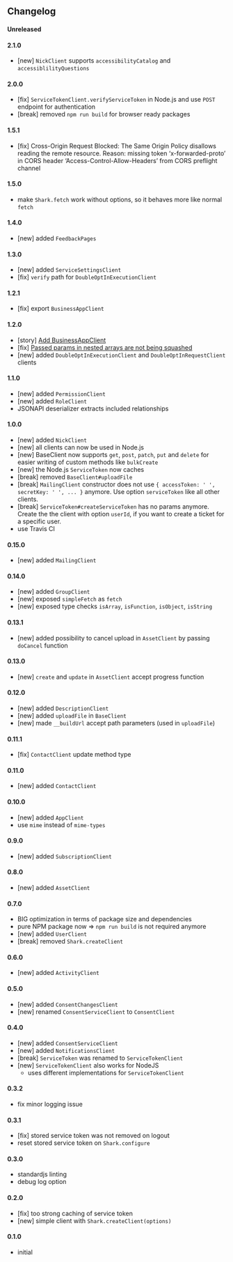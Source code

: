 ## Changelog

#### Unreleased

#### 2.1.0
- [new] `NickClient` supports `accessibilityCatalog` and `accessiblilityQuestions`

#### 2.0.0
- [fix] `ServiceTokenClient.verifyServiceToken` in Node.js and use `POST`
    endpoint for authentication
- [break] removed `npm run build` for browser ready packages

#### 1.5.1
- [fix] Cross-Origin Request Blocked: The Same Origin Policy disallows reading the remote resource.
  Reason: missing token ‘x-forwarded-proto’ in CORS header ‘Access-Control-Allow-Headers’ from CORS preflight channel

#### 1.5.0
- make `Shark.fetch` work without options, so it behaves more like normal `fetch`

#### 1.4.0
- [new] added `FeedbackPages`

#### 1.3.0
- [new] added `ServiceSettingsClient`
- [fix] `verify` path for `DoubleOptInExecutionClient`

#### 1.2.1
- [fix] export `BusinessAppClient`

#### 1.2.0
- [story] [Add BusinessAppClient](https://www.pivotaltracker.com/story/show/166155315)
- [fix] [Passed params in nested arrays are not being squashed](https://www.pivotaltracker.com/story/show/166155374)
- [new] added `DoubleOptInExecutionClient` and `DoubleOptInRequestClient` clients

#### 1.1.0
- [new] added `PermissionClient`
- [new] added `RoleClient`
- JSONAPI deserializer extracts included relationships

#### 1.0.0
- [new] added `NickClient`
- [new] all clients can now be used in Node.js
- [new] BaseClient now supports `get`, `post`, `patch`, `put` and `delete` for
    easier writing of custom methods like `bulkCreate`
- [new] the Node.js `ServiceToken` now caches
- [break] removed `BaseClient#uploadFile`
- [break] `MailingClient` constructor does not use `{ accessToken: ' ', secretKey: ' ', ...
    }` anymore. Use option `serviceToken` like all other clients.
- [break] `ServiceToken#createServiceToken` has no params anymore. Create the
    the client with option `userId`, if you want to create a ticket for a
    specific user.
- use Travis CI

#### 0.15.0
- [new] added `MailingClient`

#### 0.14.0
- [new] added `GroupClient`
- [new] exposed `simpleFetch` as `fetch`
- [new] exposed type checks `isArray`, `isFunction`, `isObject`, `isString`

#### 0.13.1
- [new] added possibility to cancel upload in `AssetClient` by passing `doCancel` function

#### 0.13.0
- [new] `create` and `update` in `AssetClient` accept progress function

#### 0.12.0
- [new] added `DescriptionClient`
- [new] added `uploadFile` in `BaseClient`
- [new] made `__buildUrl` accept path parameters (used in `uploadFile`)

#### 0.11.1
- [fix] `ContactClient` update method type

#### 0.11.0
- [new] added `ContactClient`

#### 0.10.0
- [new] added `AppClient`
- use `mime` instead of `mime-types`

#### 0.9.0
- [new] added `SubscriptionClient`

#### 0.8.0
- [new] added `AssetClient`

#### 0.7.0
- BIG optimization in terms of package size and dependencies
- pure NPM package now => `npm run build` is not required anymore
- [new] added `UserClient`
- [break] removed `Shark.createClient`

#### 0.6.0
- [new] added `ActivityClient`

#### 0.5.0
- [new] added `ConsentChangesClient`
- [new] renamed `ConsentServiceClient` to `ConsentClient`

#### 0.4.0
- [new] added `ConsentServiceClient`
- [new] added `NotificationsClient`
- [break] `ServiceToken` was renamed to `ServiceTokenClient`
- [new] `ServiceTokenClient` also works for NodeJS
  - uses different implementations for `ServiceTokenClient`

#### 0.3.2
- fix minor logging issue

#### 0.3.1
- [fix] stored service token was not removed on logout
- reset stored service token on `Shark.configure`

#### 0.3.0
- standardjs linting
- debug log option

#### 0.2.0
- [fix] too strong caching of service token
- [new] simple client with `Shark.createClient(options)`

#### 0.1.0
- initial
